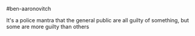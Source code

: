 #ben-aaronovitch

It's a police mantra that the general public are all guilty of something, but some are more guilty than others